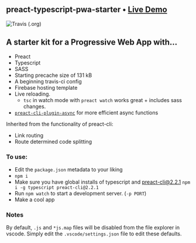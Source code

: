 ## preact-typescript-pwa-starter • [Live Demo](https://preact-typescript-pwa-starter.firebaseapp.com/)

![Travis (.org)](https://img.shields.io/travis/bmitchinson/hexo-theme-tranquilpeak?logo=travis&style=for-the-badge)
## A starter kit for a Progressive Web App with...
- Preact
- Typescript
- SASS
- Starting precache size of 131 kB
- A beginning travis-ci config
- Firebase hosting template
- Live reloading. 
    - `tsc` in watch mode with `preact watch` works great + includes sass changes.
- [`preact-cli-plugin-async`](https://github.com/developit/preact-cli-plugin-async) for more efficient async functions

Inherited from the functionality of preact-cli:
- Link routing 
- Route determined code splitting

### To use:
- Edit the `package.json` metadata to your liking
- `npm i`
- Make sure you have global installs of typescript and preact-cli@2.2.1
`npm i -g typescript preact-cli@2.2.1`
- Run `npm watch` to start a development server. (`-p PORT`)
- Make a cool app

### Notes
By default, `.js` and `*js.map` files will be disabled from the file
explorer in vscode. Simply edit the `.vscode/settings.json` file to edit these defaults.
